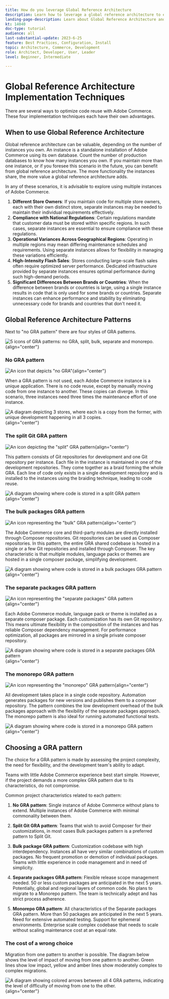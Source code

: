 ```yaml
---
title: How do you leverage Global Reference Architecture
description: Learn how to leverage a global reference architecture to establish a scalable and resilient commerce experience
landing-page-description: Learn about Global Reference Architecture and how it is used with Adobe Commerce
kt: 14040
doc-type: tutorial
audience: all
last-substantial-update: 2023-6-25
feature: Best Practices, Configuration, Install
topic: Architecture, Commerce, Development
role: Architect, Developer, User, Leader
level: Beginner, Intermediate

---
```


# Global Reference Architecture Implementation Techniques

There are several ways to optimize code reuse with Adobe Commerce. These four implementation techniques each have their own advantages.

## When to use Global Reference Architecture

Global reference architecture can be valuable, depending on the number of instances you own. An instance is a standalone installation of Adobe Commerce using its own database. Count the number of production databases to know how many instances you own. If you maintain more than one instance, or if you foresee this scenario in the future, you can benefit from global reference architecture. The more functionality the instances share, the more value a global reference architecture adds.

In any of these scenarios, it is advisable to explore using multiple instances of Adobe Commerce.

1. **Different Store Owners**: If you maintain code for multiple store owners, each with their own distinct store, separate instances may be needed to maintain their individual requirements effectively.
2. **Compliance with National Regulations**: Certain regulations mandate that customer data must be stored within specific regions. In such cases, separate instances are essential to ensure compliance with these regulations.
3. **Operational Variances Across Geographical Regions**: Operating in multiple regions may mean differing maintenance schedules and requirements. Using separate instances allows for flexibility in managing these variations efficiently.
4. **High-Intensity Flash Sales**: Stores conducting large-scale flash sales often require optimized server performance. Dedicated infrastructure provided by separate instances ensures optimal performance during such high-demand periods.
5. **Significant Differences Between Brands or Countries**: When the difference between brands or countries is large, using a single instance results in code that is only used for some brands or countries. Separate instances can enhance performance and stability by eliminating unnecessary code for brands and countries that don't need it.

## Global Reference Architecture Patterns

Next to "no GRA pattern" there are four styles of GRA patterns.

![5 icons of GRA patterns: no GRA, split, bulk, separate and monorepo.](/help/assets/global-reference-architecture/gra-patterns-horizontal.png){align="center"}

### No GRA pattern

![An icon that depicts "no GRA"](/help/assets/global-reference-architecture/no-gra.png){align="center"}

When a GRA pattern is not used, each Adobe Commerce instance is a unique application. There is no code reuse, except by manually moving code from one instance to another. These copies can diverge. In this scenario, three instances need three times the maintenance effort of one instance.

![A diagram depicting 3 stores, where each is a copy from the former, with unique development happening in all 3 copies.](/help/assets/global-reference-architecture/no-gra-pattern-diagram.png){align="center"}

### The split Git GRA pattern

![An icon depicting the "split" GRA pattern](/help/assets/global-reference-architecture/split-git.png){align="center"}

This pattern consists of Git repositories for development and one Git repository per instance. Each file in the instance is maintained in one of the development repositories. They come together as a braid forming the whole GRA. Each line of code only exists in a single development repository and is installed to the instances using the braiding technique, leading to code reuse.

![A diagram showing where code is stored in a split GRA pattern](/help/assets/global-reference-architecture/split-git-gra-pattern-diagram.png){align="center"}

### The bulk packages GRA pattern

![An icon representing the "bulk" GRA pattern](/help/assets/global-reference-architecture/bulk-packages.png){align="center"}

The Adobe Commerce core and third-party modules are directly installed through Composer repositories. Git repositories can be used as Composer repositories. In this pattern, the entire GRA shared codebase is hosted in a single or a few Git repositories and installed through Composer. The key characteristic is that multiple modules, language packs or themes are hosted in a single composer package, simplifying development.

![A diagram showing where code is stored in a bulk packages GRA pattern](/help/assets/global-reference-architecture/bulk-gra-pattern-diagram.png){align="center"}

### The separate packages GRA pattern

![An icon representing the "separate packages" GRA pattern](/help/assets/global-reference-architecture/separate-packages.png){align="center"}

Each Adobe Commerce module, language pack or theme is installed as a separate composer package. Each customization has its own Git repository. This means ultimate flexibility in the composition of the instances and has reliable Composer dependency management. For performance optimization, all packages are mirrored in a single private composer repository.

![A diagram showing where code is stored in a separate packages GRA pattern](/help/assets/global-reference-architecture/separate-packages-gra-pattern-diagram.png){align="center"}

### The monorepo GRA pattern

![An icon representing the "monorepo" GRA pattern](/help/assets/global-reference-architecture/monorepo.png){align="center"}

All development takes place in a single code repository. Automation generates packages for new versions and publishes them to a composer repository. The pattern combines the low development overhead of the bulk packages approach with the flexibility of the separate packages approach. The monorepo pattern is also ideal for running automated functional tests.

![A diagram showing where code is stored in a monorepo GRA pattern](/help/assets/global-reference-architecture/monorepo-gra-pattern-diagram.png){align="center"}

## Choosing a GRA pattern

The choice for a GRA pattern is made by assessing the project complexity, the need for flexibility, and the development team's ability to adapt.

Teams with little Adobe Commerce experience best start simple. However, if the project demands a more complex GRA pattern due to its characteristics, do not compromise.

Common project characteristics related to each pattern:

1. **No GRA pattern**: Single instance of Adobe Commerce without plans to extend. Multiple instances of Adobe Commerce with minimal commonality between them.

2. **Split Git GRA pattern**: Teams that wish to avoid Composer for their customizations, in most cases Bulk packages pattern is a preferred pattern to Split Git.

3. **Bulk package GRA pattern**: Customization codebase with high interdependency. Instances all have very similar combinations of custom packages. No frequent promotion or demotion of individual packages. Teams with little experience in code management and in need of simplicity.

4. **Separate packages GRA pattern**: Flexible release scope management needed. 50 or less custom packages are anticipated in the next 5 years. Potentially, global and regional layers of common code. No plans to migrate to a Monorepo pattern. The team is technically adept and has strict process adherence.

5. **Monorepo GRA pattern**: All characteristics of the Separate packages GRA pattern. More than 50 packages are anticipated in the next 5 years. Need for extensive automated testing. Support for ephemeral environments. Enterprise scale complex codebase that needs to scale without scaling maintenance cost at an equal rate.

### The cost of a wrong choice

Migration from one pattern to another is possible. The diagram below shows the level of impact of moving from one pattern to another. Green lines show low impact, yellow and amber lines show moderately complex to complex migrations.

![A diagram showing colored arrows between all 4 GRA patterns, indicating the level of difficulty of moving from one to the other.](/help/assets/global-reference-architecture/wrong-choice.png){align="center"}
